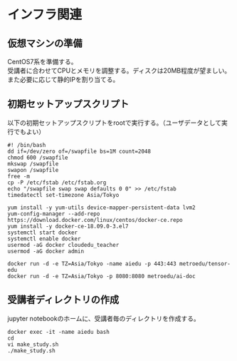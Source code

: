 # インフラ関連

## 仮想マシンの準備

CentOS7系を準備する。<br>
受講者に合わせてCPUとメモリを調整する。ディスクは20MB程度が望ましい。<br>
また必要に応じて静的IPを割り当てる。

## 初期セットアップスクリプト

以下の初期セットアップスクリプトをrootで実行する。（ユーザデータとして実行でもよい）

```
#! /bin/bash
dd if=/dev/zero of=/swapfile bs=1M count=2048
chmod 600 /swapfile
mkswap /swapfile
swapon /swapfile
free -m
cp -P /etc/fstab /etc/fstab.org
echo "/swapfile swap swap defaults 0 0" >> /etc/fstab
timedatectl set-timezone Asia/Tokyo

yum install -y yum-utils device-mapper-persistent-data lvm2
yum-config-manager --add-repo https://download.docker.com/linux/centos/docker-ce.repo
yum install -y docker-ce-18.09.0-3.el7
systemctl start docker
systemctl enable docker
usermod -aG docker cloudedu_teacher
usermod -aG docker admin

docker run -d -e TZ=Asia/Tokyo -name aiedu -p 443:443 metroedu/tensor-edu
docker run -d -e TZ=Asia/Tokyo -p 8080:8080 metroedu/ai-doc
```

## 受講者ディレクトリの作成

jupyter notebookのホームに、受講者毎のディレクトリを作成する。

```
docker exec -it -name aiedu bash
cd
vi make_study.sh
./make_study.sh
```


